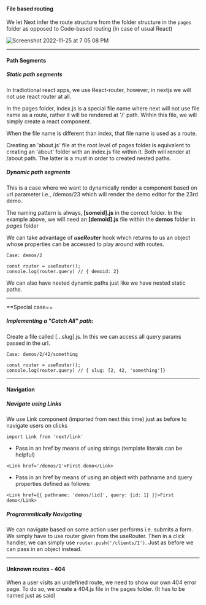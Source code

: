 #### File based routing

We let Next infer the route structure from the folder structure in the `pages` folder as opposed to Code-based routing (in case of usual React)


![Screenshot 2022-11-25 at 7 05 08 PM](https://user-images.githubusercontent.com/68595463/207383923-1d1c869f-58c5-4684-83cb-5061adba532f.jpg)

--- 

#### Path Segments

##### Static path segments 

In tradiotional react apps, we use React-router, however, in nextjs we will not use react router at all. 

In the pages folder, index.js is a special file name where next will not use file name as a route, rather it will be rendered at '/' path. Within this file, we will simply create a react component.

When the file name is different than index, that file name is used as a route.

Creating an 'about.js' file at the root level of pages folder is equivalent to creating an 'about' folder with an index.js file within it. Both will render at /about path. The latter is a must in order to created nested paths. 

##### Dynamic path segments

This is a case where we want to dynamically render a component based on url parameter i.e., /demos/23 which will render the demo editor for the 23rd demo.

The naming pattern is always, **[someid].js** in the correct folder. In the example above, we will need an **[demoid].js**  file within the **demos** folder in *pages* folder

We can take advantage of ***useRouter*** hook which returns to us an object whose properties can be accessed to play around with routes.

`Case: demos/2`

```
const router = useRouter();
console.log(router.query) // { demoid: 2}
```

We can also have nested dynamic paths just like we have nested static paths. 

---
==Special case==

##### Implementing a "Catch All" path:

Create a file called [...slug].js. In this we can access all query params passed in the url.

`Case: demos/2/42/something`

```
const router = useRouter();
console.log(router.query) // { slug: [2, 42, 'something']}
```

---

#### Navigation

##### Navigate using Links

We use Link component (imported from next this time) just as before to navigate users on clicks

`import Link from 'next/link'`

- Pass in an href by means of using strings (template literals can be helpful)
```
<Link href='/demos/1'>First demo</Link>
```

- Pass in an href by means of using an object with pathname and query properties defined as follows:
```
<Link href={{ pathname: 'demos/[id]', query: {id: 1} }}>First demo</Link>
```

##### Programmitically Navigating

We can navigate based on some action user performs i.e. submits a form. We simply have to use router given from the useRouter. Then in a click handler, we can simply use `router.push('/clients/1')`. Just as before we can pass in an object instead.

---
#### Unknown routes - 404

When a user visits an undefined route, we need to show our own 404 error page.
To do so, we create a 404.js file in the pages folder. (It has to be named just as said)
